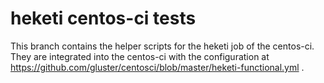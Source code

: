 # heketi centos-ci tests

This branch contains the helper scripts for the heketi job of the centos-ci.
They are integrated into the centos-ci with the configuration at https://github.com/gluster/centosci/blob/master/heketi-functional.yml .
